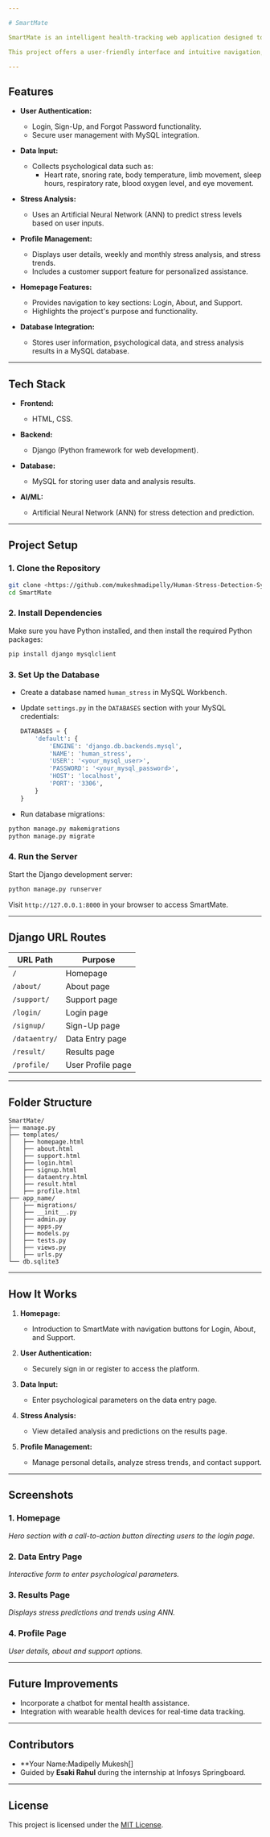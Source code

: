 ```yaml
---

# SmartMate

SmartMate is an intelligent health-tracking web application designed to monitor and manage mental wellness. Leveraging Artificial Neural Networks (ANN) and psychological data, it provides stress level predictions and actionable insights to improve mental health.  

This project offers a user-friendly interface and intuitive navigation, making it easy for users to input their data, analyze stress levels, and view results, all while ensuring a professional and appealing web design.

---
```


## **Features**
- **User Authentication:**
  - Login, Sign-Up, and Forgot Password functionality.
  - Secure user management with MySQL integration.

- **Data Input:**
  - Collects psychological data such as:
    - Heart rate, snoring rate, body temperature, limb movement, sleep hours, respiratory rate, blood oxygen level, and eye movement.
  
- **Stress Analysis:**
  - Uses an Artificial Neural Network (ANN) to predict stress levels based on user inputs.

- **Profile Management:**
  - Displays user details, weekly and monthly stress analysis, and stress trends.
  - Includes a customer support feature for personalized assistance.

- **Homepage Features:**
  - Provides navigation to key sections: Login, About, and Support.
  - Highlights the project's purpose and functionality.

- **Database Integration:**
  - Stores user information, psychological data, and stress analysis results in a MySQL database.

---

## **Tech Stack**
- **Frontend:**
  - HTML, CSS.
  
- **Backend:**
  - Django (Python framework for web development).

- **Database:**
  - MySQL for storing user data and analysis results.

- **AI/ML:**
  - Artificial Neural Network (ANN) for stress detection and prediction.

---

## **Project Setup**

### 1. **Clone the Repository**
```bash
git clone <https://github.com/mukeshmadipelly/Human-Stress-Detection-System>
cd SmartMate
```

### 2. **Install Dependencies**
Make sure you have Python installed, and then install the required Python packages:
```bash
pip install django mysqlclient
```

### 3. **Set Up the Database**
- Create a database named `human_stress` in MySQL Workbench.
- Update `settings.py` in the `DATABASES` section with your MySQL credentials:
  ```python
  DATABASES = {
      'default': {
          'ENGINE': 'django.db.backends.mysql',
          'NAME': 'human_stress',
          'USER': '<your_mysql_user>',
          'PASSWORD': '<your_mysql_password>',
          'HOST': 'localhost',
          'PORT': '3306',
      }
  }
  ```

- Run database migrations:
```bash
python manage.py makemigrations
python manage.py migrate
```

### 4. **Run the Server**
Start the Django development server:
```bash
python manage.py runserver
```
Visit `http://127.0.0.1:8000` in your browser to access SmartMate.

---

## **Django URL Routes**
| URL Path        | Purpose                      |
|------------------|------------------------------|
| `/`              | Homepage                    |
| `/about/`        | About page                  |
| `/support/`      | Support page                |
| `/login/`        | Login page                  |
| `/signup/`       | Sign-Up page                |
| `/dataentry/`    | Data Entry page             |
| `/result/`       | Results page                |
| `/profile/`      | User Profile page           |

---

## **Folder Structure**
```plaintext
SmartMate/
├── manage.py
├── templates/
│   ├── homepage.html
│   ├── about.html
│   ├── support.html
│   ├── login.html
│   ├── signup.html
│   ├── dataentry.html
│   ├── result.html
│   ├── profile.html
├── app_name/
│   ├── migrations/
│   ├── __init__.py
│   ├── admin.py
│   ├── apps.py
│   ├── models.py
│   ├── tests.py
│   ├── views.py
│   ├── urls.py
└── db.sqlite3
```

---

## **How It Works**
1. **Homepage:**
   - Introduction to SmartMate with navigation buttons for Login, About, and Support.

2. **User Authentication:**
   - Securely sign in or register to access the platform.

3. **Data Input:**
   - Enter psychological parameters on the data entry page.

4. **Stress Analysis:**
   - View detailed analysis and predictions on the results page.

5. **Profile Management:**
   - Manage personal details, analyze stress trends, and contact support.

---

## **Screenshots**
### 1. **Homepage**
*Hero section with a call-to-action button directing users to the login page.*

### 2. **Data Entry Page**
*Interactive form to enter psychological parameters.*

### 3. **Results Page**
*Displays stress predictions and trends using ANN.*

### 4. **Profile Page**
*User details, about and support options.*

---

## **Future Improvements**
- Incorporate a chatbot for mental health assistance.
- Integration with wearable health devices for real-time data tracking.

---

## **Contributors**
- **Your Name:Madipelly Mukesh[]
- Guided by **Esaki Rahul** during the internship at Infosys Springboard.

---

## **License**
This project is licensed under the [MIT License](LICENSE).
